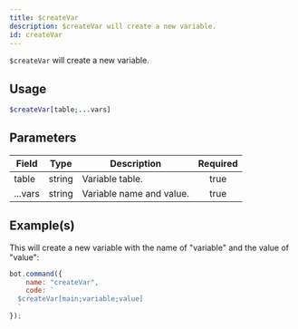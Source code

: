 ```yaml
---
title: $createVar
description: $createVar will create a new variable.
id: createVar
---
```


`$createVar` will create a new variable.

## Usage

```php
$createVar[table;...vars]
```

## Parameters

| Field   | Type   | Description              | Required |
| ------- | ------ | ------------------------ | :------: |
| table   | string | Variable table.          |   true   |
| ...vars | string | Variable name and value. |   true   |

## Example(s)

This will create a new variable with the name of "variable" and the value of "value":

```javascript
bot.command({
    name: "createVar",
    code: `
  $createVar[main;variable;value]
  `
});
```